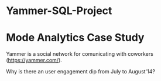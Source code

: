 # Yammer-SQL-Project

# Mode Analytics Case Study

Yammer is a social network for comunicating with coworkers (https://yammer.com/). 

Why is there an user engagement dip from July to August'14?
